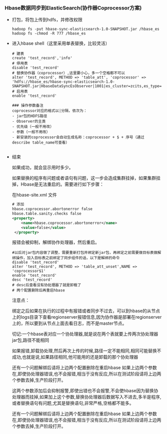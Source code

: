 
### Hbase数据同步到ElasticSearch(协作器Coprocessor方案)

* 打包，将包上传到hdfs，并修改权限

  ~~~shell
  hadoop fs -put hbase-sync-elasticsearch-1.0-SNAPSHOT.jar /hbase_es
  hadoop fs -chmod -R 777 /hbase_es
  ~~~

* 进入hbase shell（这里采用单表替换，比较灵活）

  ~~~mysql
  # 建表
  create 'test_record','info'
  # 停用表
  disable 'test_record'
  # 替换协作器（coprocessor）,这里要小心，多一个空格都不可以
  alter 'test_record', METHOD => 'table_att', 'coprocessor' => 'hdfs://hbase_es/hbase-sync-elasticsearch-1.0-SNAPSHOT.jar|HbaseDataSyncEsObserver|1001|es_cluster=zcits,es_type=zcestestrecord,es_index=zcestestrecord,es_port=9100,es_host=master'
  # 启用表
  enable 'test_record'
  
  ### 操作参数备注
  coprocessor对应的格式以|分隔，依次为：
  - jar包的HDFS路径
  - Observer的主类
  - 优先级（一般不用改）
  - 参数（一般不用改）
  - 新安装的coprocessor会自动生成名称：coprocessor + $ + 序号（通过describe table_name可查看）
  
  
  ~~~

* 结束

  如果成功，就会显示用时多少。

  如果替换的程序有问题或者语句有问题，这一步会造成集群挂掉，如果集群挂掉，Hbase是无法重启的。需要进行如下步骤：

  在hbase-site.xml 文件

  ~~~xml
  # 添加
  hbase.coprocessor.abortonerror false 
  hbase.table.sanity.checks false
  <property>
      <name>hbase.coprocessor.abortonerror</name>
      <value>false</value>
   </property>
  ~~~

  报错会被抑制，解绑协作处理器，然后重启。

  ~~~mysql
  #以后对jar包内容做了调整，需要重新打包并绑定新jar包，再绑定之前需要做目标表做解绑操作，加入目标表之前绑定了同步组件的话，以下是解绑的命令
  disable 'test_record'
  alter 'test_record', METHOD => 'table_att_unset',NAME => 'coprocessor$1'
  enable 'test_record'
  desc 'test_record'
  # desc后查看没有协处理器了就是卸载了
  # 两个配置删除后再重启hbase
  ~~~

  注意点：

  绑定之后如果在执行的过程中有报错或者同步不过去，可以到hbase的从节点上的logs目录下查看regionserver报错信息,因为协作器是部署在regionserver上的，所以要到从节点上面去看日志，而不是master节点。

  切记:一个hbase表对应一个协处理器,就是说在两个表就要上传两次协处理器jar包,路径不能相同

  如果报错,卸载协处理,然后再次上传的时候,路径一定不能相同,相同可能替换不成功,也就是说,如果路径相同,他可能用的还是卸载的那个协处理器

  还有一个问题解绑后请将上边两个配置删除在重启hbase
  如果上边两个参数在,即使协处理器错误,也不会报错,相当于没有反应,所以在测试阶段请将上边两个参数去掉,生产阶段打开。

  这两个参数添加后会抑制报警,即使出错也不会报警,不会使hbase因为替换协处理器而挂掉,如果加上这个参数,替换协处理器后数据写入不进去,多半是程序,或者替换语句有问题,尤其是替换语句,非常严格,空格都不能多。

  还有一个问题解绑后请将上边两个配置删除在重启hbase
  如果上边两个参数在,即使协处理器错误,也不会报错,相当于没有反应,所以在测试阶段请将上边两个参数去掉,生产阶段打开。
  


